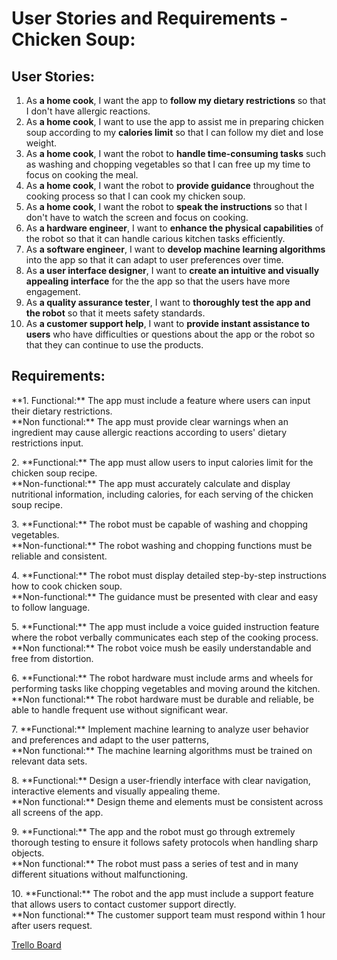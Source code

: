 # User Stories and Requirements - Chicken Soup:

## User Stories:
1. As **a home cook**, I want the app to **follow my dietary restrictions** so that I don't have allergic reactions.
2. As **a home cook**, I want to use the app to assist me in preparing chicken soup according to my **calories limit** so that I can follow my diet and lose weight.
3. As **a home cook**, I want the robot to **handle time-consuming tasks** such as washing and chopping vegetables so that I can free up my time to focus on cooking the meal.
4. As **a home cook**, I want the robot to **provide guidance** throughout the cooking process so that I can cook my chicken soup.
5. As **a home cook**, I want the robot to **speak the instructions** so that I don't have to watch the screen and focus on cooking.
6. As **a hardware engineer**, I want to **enhance the physical capabilities** of the robot so that it can handle carious kitchen tasks efficiently.
7. As **a software engineer**, I want to **develop machine learning algorithms** into the app so that it can adapt to user preferences over time.
8. As **a user interface designer**, I want to **create an intuitive and visually appealing interface** for the the app so that the users have more engagement.
9. As **a quality assurance tester**, I want to **thoroughly test the app and the robot** so that it meets safety standards.
10. As **a customer support help**, I want to **provide instant assistance to users** who have difficulties or questions about the app or the robot so that they can continue to use the products.

## Requirements:

<p>**1. Functional:** The app must include a feature where users can input their dietary restrictions.
<br>**Non functional:** The app must provide clear warnings when an ingredient may cause allergic reactions according to users' dietary restrictions input.</p>

<p>2. **Functional:** The app must allow users to input calories limit for the chicken soup recipe.
<br>**Non-functional:** The app must accurately calculate and display nutritional information, including calories, for each serving of the chicken soup recipe.</p>

<p>3. **Functional:** The robot must be capable of washing and chopping vegetables.
<br>**Non-functional:** The robot washing and chopping functions must be reliable and consistent.</p>

<p>4. **Functional:** The robot must display detailed step-by-step instructions how to cook chicken soup.
<br>**Non-functional:** The guidance must be presented with clear and easy to follow language.</p>

<p>5. **Functional:** The app must include a voice guided instruction feature where the robot verbally communicates each step of the cooking process.
<br>**Non functional:** The robot voice mush be easily understandable and free from distortion.</p>

<p>6. **Functional:** The robot hardware must include arms and wheels for performing tasks like chopping vegetables and moving around the kitchen.
<br>**Non functional:** The robot hardware must be durable and reliable, be able to handle frequent use without significant wear.</p>

<p>7. **Functional:** Implement machine learning to analyze user behavior and preferences and adapt to the user patterns,
<br>**Non functional:** The machine learning algorithms must be trained on relevant data sets.</p>

<p>8. **Functional:** Design a user-friendly interface with clear navigation, interactive elements and visually appealing theme.
<br>**Non functional:** Design theme and elements must be consistent across all screens of the app.</p>

<p>9. **Functional:** The app and the robot must go through extremely thorough testing to ensure it follows safety protocols when handling sharp objects.
<br>**Non functional:** The robot must pass a series of test and in many different situations without malfunctioning.</p>

<p>10. **Functional:** The robot and the app must include a support feature that allows users to contact customer support directly.
<br>**Non functional:** The customer support team must respond within 1 hour after users request.</p>

[Trello Board](https://trello.com/b/UaC2QlgM/user-stories)
